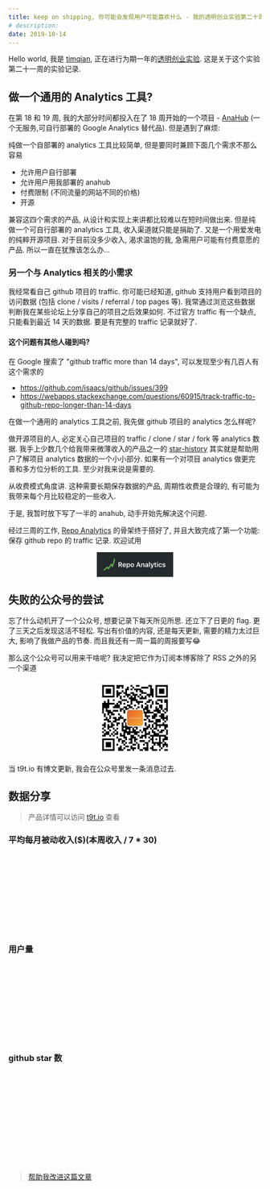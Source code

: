 ```yaml
---
title: keep on shipping, 你可能会发现用户可能喜欢什么 - 我的透明创业实验第二十周
# description: 
date: 2019-10-14
---
```


Hello world, 我是 [timqian](https://github.com/timqian), 正在进行为期一年的[透明创业实验](https://blog.t9t.io/transparent-startup-experiment-2019-05-20/). 这是关于这个实验第二十一周的实验记录. 

## 做一个通用的 Analytics 工具?

在第 18 和 19 周, 我的大部分时间都投入在了 18 周开始的一个项目 - [AnaHub](https://github.com/timqian/anahub) (一个无服务,可自行部署的 Google Analytics 替代品). 但是遇到了麻烦:

纯做一个自部署的 analytics 工具比较简单, 但是要同时兼顾下面几个需求不那么容易

- 允许用户自行部署
- 允许用户用我部署的 anahub
- 付费限制 (不同流量的网站不同的价格)
- 开源

兼容这四个需求的产品, 从设计和实现上来讲都比较难以在短时间做出来. 但是纯做一个可自行部署的 analytics 工具, 收入渠道就只能是捐助了. 又是一个用爱发电的纯粹开源项目. 对于目前没多少收入, 渴求温饱的我, 急需用户可能有付费意愿的产品. 所以一直在犹豫该怎么办...

### 另一个与 Analytics 相关的小需求

我经常看自己 github 项目的 traffic. 你可能已经知道, github 支持用户看到项目的访问数据 (包括 clone / visits / referral / top pages 等). 我常通过浏览这些数据判断我在某些论坛上分享自己的项目之后效果如何. 不过官方 traffic 有一个缺点, 只能看到最近 14 天的数据. 要是有完整的 traffic 记录就好了.

#### 这个问题有其他人碰到吗?

在 Google 搜索了 "github traffic more than 14 days", 可以发现至少有几百人有这个需求的

- https://github.com/isaacs/github/issues/399
- https://webapps.stackexchange.com/questions/60915/track-traffic-to-github-repo-longer-than-14-days

在做一个通用的 analytics 工具之前, 我先做 github 项目的 analytics 怎么样呢?

做开源项目的人, 必定关心自己项目的 traffic / clone / star / fork 等 analytics 数据. 我手上少数几个给我带来微薄收入的产品之一的 [star-history](https://github.com/timqian/star-history) 其实就是帮助用户了解项目 analytics 数据的一个小小部分. 如果有一个对项目 analytics 做更完善和多方位分析的工具. 至少对我来说是需要的.

从收费模式角度讲. 这种需要长期保存数据的产品, 周期性收费是合理的, 有可能为我带来每个月比较稳定的一些收入.

于是, 我暂时放下写了一半的 anahub, 动手开始先解决这个问题.

经过三周的工作, [Repo Analytics](https://repo-analytics.github.io) 的骨架终于搭好了, 并且大致完成了第一个功能: 保存 github repo 的 traffic 记录. 欢迎试用

<a href="https://repo-analytics.github.io">
  <img src="https://raw.githubusercontent.com/timqian/images/master/20191002233726.png" style="display: block; margin-left: auto; margin-right: auto;width: 30%;">
</a>

## 失败的公众号的尝试

忘了什么动机开了一个公众号, 想要记录下每天所见所思. 还立下了日更的 flag. 更了三天之后发现这活不轻松. 写出有价值的内容, 还是每天更新, 需要的精力太过巨大, 影响了我做产品的节奏. 而且我还有一周一篇的周报要写😂

那么这个公众号可以用来干啥呢? 我决定把它作为订阅本博客除了 RSS 之外的另一个渠道

<img src="https://raw.githubusercontent.com/timqian/images/master/20190926202015.jpg" style="display: block; margin-left: auto; margin-right: auto;width: 30%;">

当 t9t.io 有博文更新, 我会在公众号里发一条消息过去.

## 数据分享

> 产品详情可以访问 [t9t.io](https://t9t.io) 查看

### 平均每月被动收入($)(本周收入 / 7 * 30)

<svg id="incomeChart"></svg>

### 用户量
<svg id="userChart"></svg>

### github star 数
<svg id="starChart"></svg>

<br/>

> [帮助我改进这篇文章](https://github.com/t9tio/blog/blob/master/source/_posts/t9t-week122.md)

<script src="https://cdn.jsdelivr.net/npm/chart.xkcd@1.1.3/dist/chart.xkcd.min.js"></script>

<script>
var incomesvg = document.getElementById('incomeChart');
var usersvg = document.getElementById('userChart');
var starsvg = document.getElementById('starChart');


new chartXkcd.XY(incomesvg, {
  xLabel: 'weeks',
  data: {
    datasets: [{
        label: 'star-history',
        data: [{x:0,y:0.69},{x:1,y:0},{x:2,y:25.7},{x:3,y:12.8},{x:4,y:0},{x:5,y:8.571428571428571},{x:6,y:4.285714285714286},{x:7,y:4.285714285714286},{x:8,y:8.571428571428571},{x:9,y:8.571428571428571},{x:10,y:4.285714285714286},{x:11,y:17.142857142857142},{x:12,y:8.571428571428571},{x:13,y:3/7*30},{x:14,y:1/7*30},{x:15,y:3/7*30},{x:16,y:2/7*30},{x:17,y:0},{x:18,y:3/7*30},{x:21,y:1*7/30}]
    }, {
        label: 'patron',
        data: [{x:10,y:0},{x:11,y:1},{x:12,y:1},{x:13,y:2},{x:14,y:8},{x:15,y:8},{x:16,y:9},{x:17,y:10},{x:18,y:10},{x:21,y:9}]
    }]
  },
  options: {
    showLine: true,
    dotSize: 0.5,
    xTickCount: 5,
  },
});

new chartXkcd.XY(usersvg, {
  xLabel: 'weeks',
  data: {
      datasets: [{
          label: 'wewe',
          data: [{x:3,y:0},{x:4,y:60},{x:5,y:80},{x:6,y:91},{x:7,y:95},{x:8,y:95},{x:9,y:103},{x:10,y:103},{x:11,y:103},{x:12,y:103},{x:13,y:103},{x:14,y:103},{x:15,y:103},{x:16,y:108},{x:16,y:108},{x:17,y:111},{x:18,y:111},{x:21,y:127}]
      },{
          label: 'open source jobs',
          data: [{x:0,y:39},{x:1,y:60},{x:2,y:62},{x:3,y:80},{x:4,y:101},{x:5,y:105},{x:6,y:109},{x:7,y:111},{x:8,y:113},{x:9,y:114},{x:10,y:119},{x:11,y:121},{x:12,y:122},{x:13,y:123},{x:14,y:123},{x:15,y:127},{x:16,y:131},{x:17,y:132},{x:18,y:133},{x:21,y:139}]
      },{
          label: 'tomato-pie',
          data: [{x:0,y:653},{x:1,y:673},{x:2,y:722},{x:3,y:634},{x:4,y:647},{x:5,y:705},{x:6,y:681},{x:7,y:714},{x:8,y:712},{x:9,y:733},{x:10,y:774},{x:11,y:779},{x:12,y:801},{x:13,y:821},{x:14,y:898},{x:15,y:911},{x:16,y:981},{x:17,y:917},{x:18,y:920},{x:21,y:875}]
      },{
          label: 'star-history',
          data: [{x:0,y:21},{x:1,y:21},{x:2,y:28},{x:3,y:33},{x:4,y:33},{x:5,y:34},{x:6,y:39},{x:7,y:38},{x:8,y:40},{x:9,y:47},{x:10,y:48},{x:11,y:50},{x:12,y:61},{x:13,y:58},{x:14,y:55},{x:15,y:57},{x:16,y:58},{x:17,y:58},{x:18,y:63},{x:21,y:73}]
      }]
  },
  options: {
    showLine: true,
    dotSize: 0.5,
    xTickCount: 5,
  }
});

new chartXkcd.XY(starsvg, {
  xLabel: 'weeks',
  data: {
    datasets: [{
        label: 'wewe',
        data: [{x:4,y:0},{x:5,y:11},{x:6,y:33},{x:7,y:57},{x:8,y:70},{x:9,y:77},{x:10,y:78},{x:11,y:102},{x:12,y:103},{x:13,y:108},{x:14,y:111},{x:15,y:114},{x:16,y:211},{x:17,y:242},{x:18,y:250},{x:21,y:269}]
    },{
        label: 'open source jobs',
        data: [{x:0,y:731},{x:1,y:764},{x:2,y:763},{x:3,y:821},{x:4,y:872},{x:5,y:891},{x:6,y:898},{x:7,y:903},{x:8,y:934},{x:9,y:940},{x:10,y:956},{x:11,y:962},{x:12,y:966},{x:13,y:967},{x:14,y:976},{x:15,y:980},{x:16,y:994},{x:17,y:1002},{x:18,y:1005},{x:21,y:1020}]
    },{
        label: 'tomato-pie',
        data: [{x:0,y:107},{x:1,y:113},{x:2,y:117},{x:3,y:118},{x:4,y:125},{x:5,y:126},{x:6,y:128},{x:7,y:129},{x:8,y:134},{x:9,y:134},{x:10,y:136},{x:11,y:136},{x:12,y:139},{x:13,y:139},{x:14,y:141},{x:15,y:148},{x:16,y:155},{x:17,y:156},{x:18,y:158},{x:21,y:164}]
    },{
        label: 'star-history',
        data: [{x:0,y:921},{x:1,y:998},{x:2,y:1110},{x:3,y:1129},{x:4,y:1154},{x:5,y:1178},{x:6,y:1190},{x:7,y:1216},{x:8,y:1238},{x:9,y:1246},{x:10,y:1276},{x:11,y:1291},{x:12,y:1299},{x:13,y:1308},{x:14,y:1328},{x:15,y:1343},{x:16,y:1361},{x:17,y:1367},{x:18,y:1382},{x:21,y:1422}]
    }, {
        label: 'chart.xkcd',
        data: [{x:12,y:3},{x:13,y:500},{x:14,y:3069},{x:15,y:3764},{x:16,y:4308},{x:17,y:4508},{x:18,y:4651},{x:21,y:5166}]
    }]
  },
  options: {
    showLine: true,
    dotSize: 0.5,
    xTickCount: 5,
  }
});


</script>

